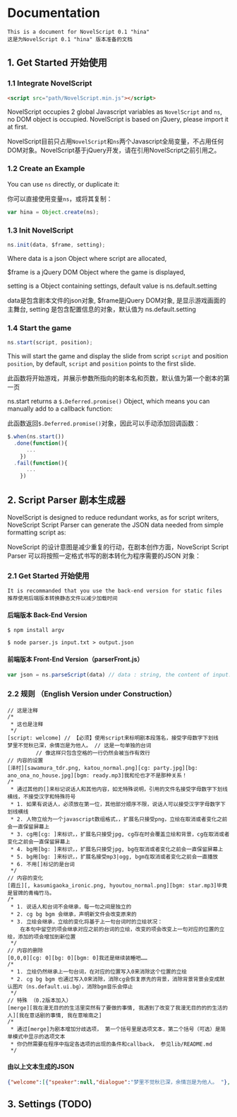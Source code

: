 # Documentation
```
This is a document for NovelScript 0.1 "hina"
这是为NovelScript 0.1 "hina" 版本准备的文档
```

## 1. Get Started 开始使用
### 1.1 Integrate NovelScript
```html
<script src="path/NovelScript.min.js"></script>
```
NovelScript occupies 2 global Javascript variables as ```NovelScript``` and ```ns```, no DOM object is occupied. NovelScript is based on jQuery, please import it at first.

NovelScript目前只占用```NovelScript```和```ns```两个Javascript全局变量，不占用任何DOM对象。NovelScript基于jQuery开发，请在引用NovelScript之前引用之。

### 1.2 Create an Example
You can use ```ns``` directly, or duplicate it:

你可以直接使用变量```ns```，或将其复制：
```javascript
var hina = Object.create(ns);
```

### 1.3 Init NovelScript
```javascript
ns.init(data, $frame, setting);
```
Where data is a json Object where script are allocated,

$frame is a jQuery DOM Object where the game is displayed,

setting is a Object containing settings, default value is ns.default.setting

data是包含剧本文件的json对象, $frame是jQuery DOM对象, 是显示游戏画面的主舞台, setting 是包含配置信息的对象，默认值为 ns.default.setting

### 1.4 Start the game
```javascript
ns.start(script, position);
```
This will start the game and display the slide from script ```script``` and position ```position```, by default, ```script``` and ```position``` points to the first slide.

此函数将开始游戏，并展示参数所指向的剧本名和页数，默认值为第一个剧本的第一页

ns.start returns a ```$.Deferred.promise()``` Object, which means you can manually add to a callback function:

此函数返回```$.Deferred.promise()```对象，因此可以手动添加回调函数：
```javascript
$.when(ns.start())
  .done(function(){
      ...
    })
  .fail(function(){
      ...
    })
```

## 2. Script Parser 剧本生成器
NovelScript is designed to reduce redundant works, as for script writers, NoveScript Script Parser can generate the JSON data needed from simple formatting script as:

NoveScript 的设计意图是减少重复的行动，在剧本创作方面，NoveScript Script Parser 可以将按照一定格式书写的剧本转化为程序需要的JSON 对象：

### 2.1 Get Started 开始使用
```
It is recommanded that you use the back-end version for static files
推荐使用后端版本转换静态文件以减少加载时间
```
#### 后端版本 Back-End Version
```
$ npm install argv

$ node parser.js input.txt > output.json
```
#### 前端版本 Front-End Version（parserFront.js）
```javascript
var json = ns.parseScript(data) // data : string, the content of input.txt
```
### 2.2 规则 （English Version under Construction）
```
// 这是注释
/*
 * 这也是注释
 */
[script: welcome] // 【必须】使用script来标明剧本段落名，接受字母数字下划线
梦里不觉秋已深，余情岂是为他人。 // 这是一句单独的台词
         // 像这样只包含空格的一行仍然会被当作有效行
// 内容的设置
[泽村][sawamura_tdr.png, katou_normal.png][cg: party.jpg][bg: ano_ona_no_house.jpg][bgm: ready.mp3]我和伦也才不是那种关系！
/*
 * 通过其他的[]来标记说话人和其他内容，如无特殊说明，引用的文件名接受字母数字下划线横线，不接受汉字和特殊符号
 * 1. 如果有说话人，必须放在第一位，其他部分顺序不限，说话人可以接受汉字字母数字下划线横线
 * 2. 人物立绘为一个javascript数组格式，，扩展名只接受png，立绘在取消或者变化之前会一直保留屏幕上
 * 3. cg用[cg: ]来标识，，扩展名只接受jpg, cg存在时会覆盖立绘和背景，cg在取消或者变化之前会一直保留屏幕上
 * 4. bg用[bg: ]来标识，，扩展名只接受jpg, bg在取消或者变化之前会一直保留屏幕上
 * 5. bg用[bg: ]来标识，，扩展名接受mp3|ogg, bgm在取消或者变化之前会一直播放
 * 6. 不用[]标记的是台词
 */
// 内容的变化
[霞丘][, kasumigaoka_ironic.png, hyoutou_normal.png][bgm: star.mp3]毕竟是冒牌的青梅竹马。
/*
 * 1. 说话人和台词不会继承，每一句之间是独立的
 * 2. cg bg bgm 会继承，声明新文件会改变原来的
 * 3. 立绘会继承，立绘的变化将基于上一句台词时的立绘状况：
    在本句中留空的项会继承对应之前的台词的立绘，改变的项会改变上一句对应的位置的立绘，添加的项会增加到新位置
 */
// 内容的删除
[0,0,0][cg: 0][bg: 0][bgm: 0]我还是继续装睡吧……
/*
 * 1. 立绘仍然继承上一句台词，在对应的位置写入0来消除这个位置的立绘
 * 2. cg bg bgm 也通过写入0来消除，消除cg会恢复原先的背景，消除背景背景会变成默认图片（ns.default.ui.bg），消除bgm音乐会停止
 */
// 特殊 （0.2版本加入）
[merge][我在漫无目的的生活里突然有了要做的事情, 我遇到了改变了我漫无目的的的生活的人][我在意话剧的事情, 我在意喻南之]
/*
 * 通过[merge]为剧本增加分歧选项， 第一个括号里是选项文本，第二个括号（可选）是简单模式中显示的选项文本
 * 你仍然需要在程序中指定各选项的出现的条件和callback， 参见lib/README.md
 */
```

#### 由以上文本生成的JSON
```json
{"welcome":[{"speaker":null,"dialogue":"梦里不觉秋已深，余情岂是为他人。 "},{"speaker":null,"dialogue":""},{"speaker":"[泽村]","figure":["sawamura_tdr.png","katou_normal.png"],"bg":"ano_ona_no_house.jpg","bgm":"ready.mp3","dialogue":"我和伦也才不是那种关系！"},{"speaker":null,"dialogue":" "},{"speaker":"[霞丘]","figure":["","kasumigaoka_ironic.png","hyoutou_normal.png"],"bgm":"star.mp3","dialogue":"毕竟是冒牌的青梅竹马。"},{"speaker":null,"dialogue":""},{"speaker":null,"figure":["0","0","0"],"dialogue":"我还是继续装睡吧……"},{"speaker":null,"dialogue":""},{"merge":true,"mergeBody":["我在漫无目的的生活里突然有了要做的事情","我遇到了改变了我漫无目的的的生活的人"]},{"speaker":null,"dialogue":""}]}
```

## 3. Settings (TODO)
